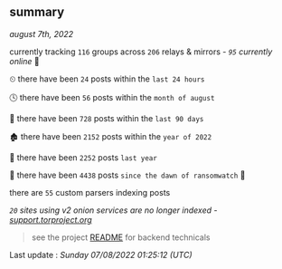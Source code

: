 
## summary
_august 7th, 2022_

currently tracking `116` groups across `206` relays & mirrors - _`95` currently online_ 📡

⏲ there have been `24` posts within the `last 24 hours`

🕓 there have been `56` posts within the `month of august`

📅 there have been `728` posts within the `last 90 days`

🏚 there have been `2152` posts within the `year of 2022`

🚀 there have been `2252` posts `last year`

🦕 there have been `4438` posts `since the dawn of ransomwatch` 🐣

there are `55` custom parsers indexing posts

_`20` sites using v2 onion services are no longer indexed - [support.torproject.org](https://support.torproject.org/onionservices/v2-deprecation/)_

> see the project [README](https://github.com/jmousqueton/ransomwatch#readme) for backend technicals



Last update : _Sunday 07/08/2022 01:25:12 (UTC)_


